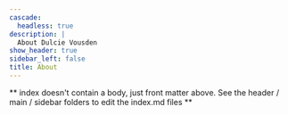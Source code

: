 ```yaml
---
cascade:
  headless: true
description: |
  About Dulcie Vousden
show_header: true
sidebar_left: false
title: About
---
```


** index doesn't contain a body, just front matter above.
See the header / main / sidebar folders to edit the index.md files **
